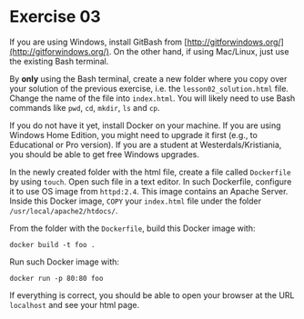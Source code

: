 # Exercise 03

If you are using Windows, install GitBash from [http://gitforwindows.org/](http://gitforwindows.org/).
On the other hand, if using Mac/Linux, just use the existing Bash terminal.

By **only** using the Bash terminal, create a new folder where you copy
over your solution of the previous exercise, i.e. the `lesson02_solution.html` file.
Change the name of the file into `index.html`.
You will likely need to use Bash commands like 
`pwd`, `cd`, `mkdir`, `ls` and `cp`.

If you do not have it yet, install Docker on your machine.
If you are using Windows Home Edition, you might need to upgrade
it first (e.g., to Educational or Pro version).
If you are a student at Westerdals/Kristiania, you should be able 
to get free Windows upgrades. 

In the newly created folder with the html file, create a file
called `Dockerfile` by using `touch`.
Open such file in a text editor.
In such Dockerfile, configure it to use OS image from `httpd:2.4`.
This image contains an Apache Server.
Inside this Docker image, `COPY` your `index.html` file under the
folder `/usr/local/apache2/htdocs/`.

From the folder with the `Dockerfile`, build this Docker image with:

`docker build -t foo .`


Run such Docker image with:

`docker run -p 80:80 foo`

If everything is correct, you should be able to open your browser
at the URL `localhost` and see your html page.   